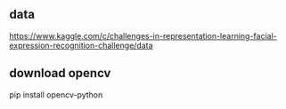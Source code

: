 ## data
https://www.kaggle.com/c/challenges-in-representation-learning-facial-expression-recognition-challenge/data  

## download opencv
pip install opencv-python


